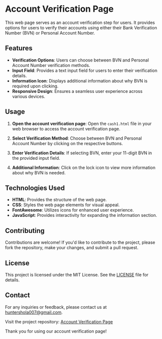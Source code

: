 # Account Verification Page

This web page serves as an account verification step for users. It provides options for users to verify their accounts using either their Bank Verification Number (BVN) or Personal Account Number.

## Features

- **Verification Options**: Users can choose between BVN and Personal Account Number verification methods.
- **Input Field**: Provides a text input field for users to enter their verification details.
- **Information Icon**: Displays additional information about why BVN is required upon clicking.
- **Responsive Design**: Ensures a seamless user experience across various devices.

## Usage

1. **Open the account verification page**: Open the `cash1.html` file in your web browser to access the account verification page.

2. **Select Verification Method**: Choose between BVN and Personal Account Number by clicking on the respective buttons.

3. **Enter Verification Details**: If selecting BVN, enter your 11-digit BVN in the provided input field.

4. **Additional Information**: Click on the lock icon to view more information about why BVN is needed.

## Technologies Used

- **HTML**: Provides the structure of the web page.
- **CSS**: Styles the web page elements for visual appeal.
- **FontAwesome**: Utilizes icons for enhanced user experience.
- **JavaScript**: Provides interactivity for expanding the information section.

## Contributing

Contributions are welcome! If you'd like to contribute to the project, please fork the repository, make your changes, and submit a pull request.

## License

This project is licensed under the MIT License. See the [LICENSE](LICENSE) file for details.

## Contact

For any inquiries or feedback, please contact us at [huntershola007@gmail.com](mailto:huntershola007@gmail.com).

Visit the project repository: [Account Verification Page](https://github.com/Huntershola/E-Payment.git)

Thank you for using our account verification page!

